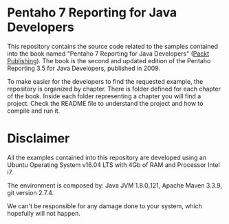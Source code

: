 Pentaho 7 Reporting for Java Developers
===

This repository contains the source code related to the samples contained into the book named "Pentaho 7 Reporting for Java Developers" ([Packt Publishing](https://www.packtpub.com/)). The book is the second and updated edition of the Pentaho Reporting 3.5 for Java Developers, published in 2009.

To make easier for the developers to find the requested example, the repository is organized by chapter. There is folder defined for each chapter of the book. Inside each folder representing a chapter you will find a project. Check the README file to understand the project and how to compile and run it.

# Disclaimer

All the examples contained into this repository are developed using an Ubuntu Operating System v16.04 LTS with 4Gb of RAM and Processor Intel i7. 

The environment is composed by: Java JVM 1.8.0_121, Apache Maven 3.3.9, git version 2.7.4.

We can't be responsible for any damage done to your system, which hopefully will not happen.
